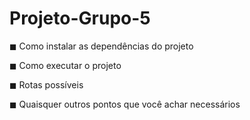 # Projeto-Grupo-5
◼ Como instalar as dependências do projeto

◼ Como executar o projeto

◼ Rotas possíveis

◼ Quaisquer outros pontos que você achar necessários
